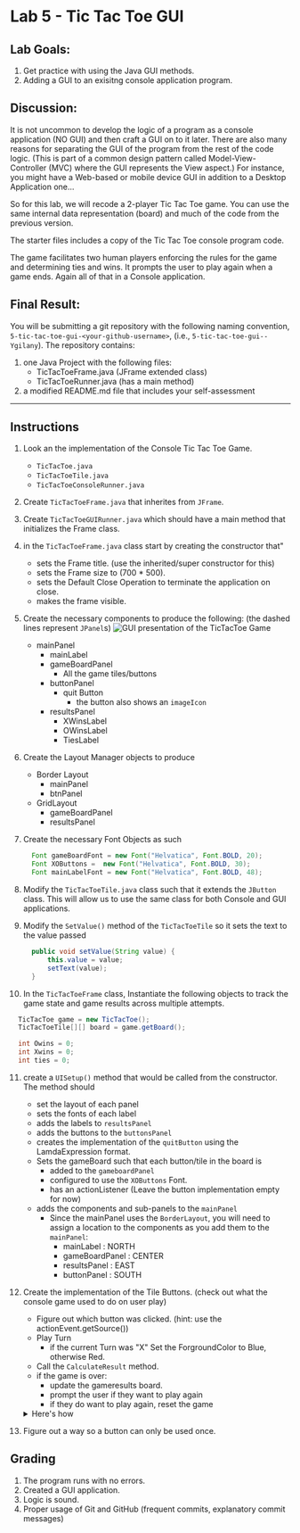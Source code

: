 # Lab 5 - Tic Tac Toe GUI

## Lab Goals:
1. Get practice with using the Java GUI methods.
2. Adding a GUI to an exisitng console application program.

## Discussion:
It is not uncommon to develop the logic of a program as a console application (NO GUI) and then craft a GUI on to it later. There are also many reasons for separating the GUI of the program from the rest of the code logic. (This is part of a common design pattern called Model-View-Controller (MVC) where the GUI represents the View aspect.) For instance, you might have a Web-based or mobile device GUI in addition to a Desktop Application one…

So for this lab, we will recode a 2-player Tic Tac Toe game. You can use the same internal data representation (board) and much of the code from the previous version.

The starter files includes a copy of the Tic Tac Toe console program code.

The game facilitates two human players enforcing the rules for the game and determining ties and wins. It prompts the user to play again when a game ends. Again all of that in a Console application.

## Final Result:
You will be submitting a git repository with the following naming
convention, `5-tic-tac-toe-gui-<your-github-username>`, (i.e., `5-tic-tac-toe-gui--Ygilany`). The repository contains:
1. one Java Project with the following files:
    - TicTacToeFrame.java (JFrame extended class)
    - TicTacToeRunner.java (has a main method)
2. a modified README.md file that includes your self-assessment

----

## Instructions
1. Look an the implementation of the Console Tic Tac Toe Game.
    * `TicTacToe.java`
    * `TicTacToeTile.java`
    * `TicTacToeConsoleRunner.java`

2. Create `TicTacToeFrame.java` that inherites from `JFrame`.

3. Create `TicTacToeGUIRunner.java` which should have a main method that initializes the Frame class.

4. in the `TicTacToeFrame.java` class start by creating the constructor that"
    * sets the Frame title. (use the inherited/super constructor for this)
    * sets the Frame size to (700 * 500).
    * sets the Default Close Operation to terminate the application on close.
    * makes the frame visible.

5. Create the necessary components to produce the following: (the dashed lines represent `JPanel`s)
    ![GUI presentation of the TicTacToe Game](assets/TicTacToe.png)
    * mainPanel
        * mainLabel
        * gameBoardPanel
            * All the game tiles/buttons
        * buttonPanel
            * quit Button
                * the button also shows an `imageIcon`
        * resultsPanel
            * XWinsLabel
            * OWinsLabel
            * TiesLabel

6. Create the Layout Manager objects to produce
    * Border Layout
        * mainPanel
        * btnPanel
    * GridLayout
        * gameBoardPanel
        * resultsPanel

7. Create the necessary Font Objects as such
    ```java
      Font gameBoardFont = new Font("Helvatica", Font.BOLD, 20);
      Font XOButtons =  new Font("Helvatica", Font.BOLD, 30);
      Font mainLabelFont = new Font("Helvatica", Font.BOLD, 48);
    ```

8. Modify the `TicTacToeTile.java` class such that it extends the `JButton` class. This will allow us to use the same class for both Console and GUI applications.

9. Modify the `SetValue()` method of the `TicTacToeTile` so it sets the text to the value passed

    ```java
      public void setValue(String value) {
          this.value = value;
          setText(value);
      }
    ```

10. In the `TicTacToeFrame` class, Instantiate the following objects to track the game state and game results across multiple attempts.
  ```java
    TicTacToe game = new TicTacToe();
    TicTacToeTile[][] board = game.getBoard();

    int Owins = 0;
    int Xwins = 0;
    int ties = 0;
  ```


11. create a `UISetup()` method that would be called from the constructor. The method should
    * set the layout of each panel
    * sets the fonts of each label
    * adds the labels to `resultsPanel`
    * adds the buttons to the `buttonsPanel`
    * creates the implementation of the `quitButton` using the LamdaExpression format.
    * Sets the gameBoard such that each button/tile in the board is
        * added to the `gameboardPanel`
        * configured to use the `XOButtons` Font.
        * has an actionListener (Leave the button implementation empty for now)
    * adds the components and sub-panels to the `mainPanel`
        * Since the mainPanel uses the `BorderLayout`, you will need to assign a location to the components as you add them to the `mainPanel`:
            * mainLabel : NORTH
            * gameBoardPanel : CENTER
            * resultsPanel : EAST
            * buttonPanel :  SOUTH

12. Create the implementation of the Tile Buttons. (check out what the console game used to do on user play)
    * Figure out which button was clicked. (hint: use the actionEvent.getSource())
    * Play Turn
        * if the current Turn was "X" Set the ForgroundColor to Blue, otherwise Red.
    * Call the `CalculateResult` method.
    * if the game is over:
        * update the gameresults board.
        * prompt the user if they want to play again
        * if they do want to play again, reset the game


    <details>
      <summary markdown='span'>Here's how
      </summary>

    ```java
      board[row][col].addActionListener((ActionEvent ae) -> {
          TicTacToeTile selected = (TicTacToeTile) ae.getSource();
          game.playTurn(selected.getRow(), selected.getColumn());
          selected.setForeground(
                  game.getCurrentTurn().name().equals("X") ? Color.BLUE: Color.RED
          );

          game.calculateResult();

          if(game.isOver()) {
              System.out.println("The game is over and the Result is: " + game.getResult());
              updateGameResults();
              Boolean done = SafeInput.getYNConfirmDialog("Play Again?");
              if(!done) {
                  System.exit(0);
              }
              resetGame();
          }
      });
    ```

    </details>


13. Figure out a way so a button can only be used once.

## Grading
1. The program runs with no errors.
2. Created a GUI application.
3. Logic is sound.
4. Proper usage of Git and GitHub (frequent commits, explanatory commit messages)
